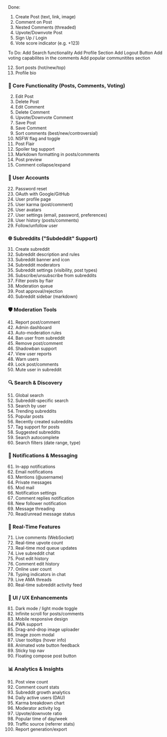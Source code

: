 Done: 
1. Create Post (text, link, image)
4. Comment on Post
5. Nested Comments (threaded)
8. Upvote/Downvote Post
21. Sign Up / Login
20. Vote score indicator (e.g. +123)

To Do:
Add Search functionality
Add Profile Section	
Add Logout Button
Add voting capabilites in the comments
Add popular communitites section


12. Sort posts (hot/new/top)
26. Profile bio



### 🧱 Core Functionality (Posts, Comments, Voting)
2. Edit Post
3. Delete Post
6. Edit Comment
7. Delete Comment
9. Upvote/Downvote Comment
10. Save Post
11. Save Comment
13. Sort comments (best/new/controversial)
14. NSFW flag and toggle
15. Post Flair
16. Spoiler tag support
17. Markdown formatting in posts/comments
18. Post preview
19. Comment collapse/expand


### 👥 User Accounts

22. Password reset
23. OAuth with Google/GitHub
24. User profile page
25. User karma (post/comment)
27. User avatars
28. User settings (email, password, preferences)
29. User history (posts/comments)
30. Follow/unfollow user

### 🌐 Subreddits ("Subdeddit" Support)

31. Create subreddit
32. Subreddit description and rules
33. Subreddit banner and icon
34. Subreddit moderators
35. Subreddit settings (visibility, post types)
36. Subscribe/unsubscribe from subreddits
37. Filter posts by flair
38. Moderation queue
39. Post approval/rejection
40. Subreddit sidebar (markdown)

### 🛡️ Moderation Tools

41. Report post/comment
42. Admin dashboard
43. Auto-moderation rules
44. Ban user from subreddit
45. Remove post/comment
46. Shadowban support
47. View user reports
48. Warn users
49. Lock post/comments
50. Mute user in subreddit

### 🔍 Search & Discovery

51. Global search
52. Subreddit-specific search
53. Search by user
54. Trending subreddits
55. Popular posts
56. Recently created subreddits
57. Tag support for posts
58. Suggested subreddits
59. Search autocomplete
60. Search filters (date range, type)

### 📩 Notifications & Messaging

61. In-app notifications
62. Email notifications
63. Mentions (@username)
64. Private messages
65. Mod mail
66. Notification settings
67. Comment replies notification
68. New follower notification
69. Message threading
70. Read/unread message status

### 💬 Real-Time Features

71. Live comments (WebSocket)
72. Real-time upvote count
73. Real-time mod queue updates
74. Live subreddit chat
75. Post edit history
76. Comment edit history
77. Online user count
78. Typing indicators in chat
79. Live AMA threads
80. Real-time subreddit activity feed

### 🎨 UI / UX Enhancements

81. Dark mode / light mode toggle
82. Infinite scroll for posts/comments
83. Mobile responsive design
84. PWA support
85. Drag-and-drop image uploader
86. Image zoom modal
87. User tooltips (hover info)
88. Animated vote button feedback
89. Sticky top nav
90. Floating compose post button

### 📊 Analytics & Insights

91. Post view count
92. Comment count stats
93. Subreddit growth analytics
94. Daily active users (DAU)
95. Karma breakdown chart
96. Moderator activity log
97. Upvote/downvote ratio
98. Popular time of day/week
99. Traffic source (referrer stats)
100. Report generation/export
